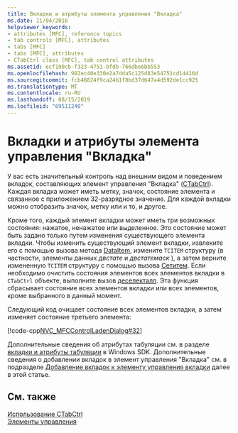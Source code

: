 ```yaml
---
title: Вкладки и атрибуты элемента управления "Вкладка"
ms.date: 11/04/2016
helpviewer_keywords:
- attributes [MFC], reference topics
- tab controls [MFC], attributes
- tabs [MFC]
- tabs [MFC], attributes
- CTabCtrl class [MFC], tab control attributes
ms.assetid: ecf190cb-f323-4751-bfdb-766dbe6bb553
ms.openlocfilehash: 982ec40e330e2a7dda5c125d83e54751cd14416d
ms.sourcegitcommit: fcb48824f9ca24b1f8bd37d647a4d592de1cc925
ms.translationtype: MT
ms.contentlocale: ru-RU
ms.lasthandoff: 08/15/2019
ms.locfileid: "69511240"
---
```

# <a name="tabs-and-tab-control-attributes"></a>Вкладки и атрибуты элемента управления "Вкладка"

У вас есть значительный контроль над внешним видом и поведением вкладок, составляющих элемент управления "Вкладка" ([CTabCtrl](../mfc/reference/ctabctrl-class.md)). Каждая вкладка может иметь метку, значок, состояние элемента и связанное с приложением 32-разрядное значение. Для каждой вкладки можно отобразить значок, метку или и то, и другое.

Кроме того, каждый элемент вкладки может иметь три возможных состояния: нажатое, ненажатое или выделенное. Это состояние может быть задано только путем изменения существующего элемента вкладки. Чтобы изменить существующий элемент вкладки, извлеките его с помощью вызова метода [DataItem](../mfc/reference/ctabctrl-class.md#getitem), измените `TCITEM` структуру (в частности, элементы данных *двстате* и *двстатемаск* ), а затем верните измененную `TCITEM` структуру с помощью вызова [Сетитем](../mfc/reference/ctabctrl-class.md#setitem). Если необходимо очистить состояния элементов всех элементов вкладки в `CTabCtrl` объекте, выполните вызов [деселекталл](../mfc/reference/ctabctrl-class.md#deselectall). Эта функция сбрасывает состояние всех элементов вкладки или всех элементов, кроме выбранного в данный момент.

Следующий код очищает состояние всех элементов вкладки, а затем изменяет состояние третьего элемента:

[!code-cpp[NVC_MFCControlLadenDialog#32](../mfc/codesnippet/cpp/tabs-and-tab-control-attributes_1.cpp)]

Дополнительные сведения об атрибутах табуляции см. в разделе [вкладки и атрибуты табуляции](/windows/win32/Controls/tab-controls) в Windows SDK. Дополнительные сведения о добавлении вкладок в элемент управления "Вкладка" см. в подразделе [Добавление вкладок к элементу управления вкладки](../mfc/adding-tabs-to-a-tab-control.md) далее в этой статье.

## <a name="see-also"></a>См. также

[Использование CTabCtrl](../mfc/using-ctabctrl.md)<br/>
[Элементы управления](../mfc/controls-mfc.md)
